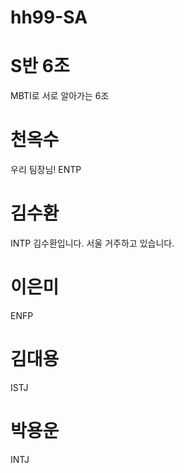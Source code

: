 # hh99-SA

# S반 6조

MBTI로 서로 알아가는 6조
# 천옥수
우리 팀장님! ENTP
# 김수환
INTP
김수환입니다.
서울 거주하고 있습니다.
# 이은미
ENFP
# 김대용
ISTJ
# 박용운
INTJ